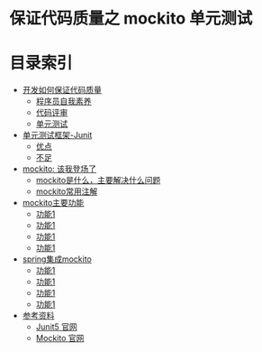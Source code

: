 # 保证代码质量之 mockito 单元测试
######

# 目录索引
  * <a href="#A">开发如何保证代码质量</a>
    * <a href="#a1">程序员自我素养</a>
    * <a href="#a2">代码评审</a>
    * <a href="#a3">单元测试</a>
  * <a href="#B">单元测试框架-Junit</a>
    * <a href="#b1">优点</a>
    * <a href="#b2">不足</a>
  * <a href="#C">mockito: 该我登场了</a>
    * <a href="#c1">mockito是什么，主要解决什么问题</a>
    * <a href="#c2">mockito常用注解</a>
  * <a href="#D">mockito主要功能</a>
    * <a href="#d1">功能1</a>
    * <a href="#d2">功能1</a>
    * <a href="#d3">功能1</a>
    * <a href="#d4">功能1</a>
  * <a href="#E">spring集成mockito</a>
    * <a href="#d1">功能1</a>
    * <a href="#d2">功能1</a>
    * <a href="#d3">功能1</a>
    * <a href="#d4">功能1</a>
  * <a href="#Z">参考资料</a>
    * <a href="https://junit.org/junit5/docs/current/user-guide/">Junit5 官网</a>
    * <a href="https://static.javadoc.io/org.mockito/mockito-core/2.25.1/org/mockito/Mockito.html">Mockito 官网</a>
    
